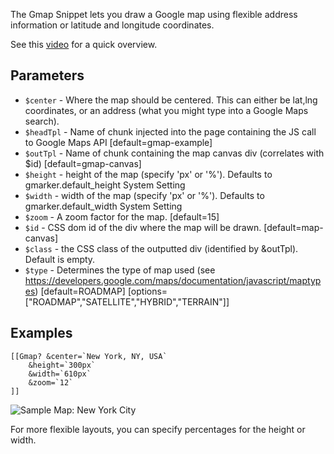 The Gmap Snippet lets you draw a Google map using flexible address information or latitude and longitude coordinates.

See this [video](http://youtu.be/13gK6jiZ1RI) for a quick overview.

##  Parameters

* `$center` - Where the map should be centered. This can either be lat,lng coordinates, or an address (what you might type into a Google Maps search).
* `$headTpl` - Name of chunk injected into the page <head> containing the JS call to Google Maps API [default=gmap-example]
* `$outTpl` - Name of chunk containing the map canvas div (correlates with $id) [default=gmap-canvas]
* `$height` - height of the map (specify 'px' or '%'). Defaults to gmarker.default_height System Setting
* `$width` - width of the map (specify 'px' or '%'). Defaults to gmarker.default_width System Setting
* `$zoom` - A zoom factor for the map. [default=15]
* `$id` - CSS dom id of the div where the map will be drawn. [default=map-canvas]
* `$class` - the CSS class of the outputted div (identified by &outTpl). Default is empty.
* `$type` - Determines the type of map used (see https://developers.google.com/maps/documentation/javascript/maptypes) [default=ROADMAP] [options=["ROADMAP","SATELLITE","HYBRID","TERRAIN"]]

## Examples


````
[[Gmap? &center=`New York, NY, USA` 
    &height=`300px` 
    &width=`610px`
    &zoom=`12`
]]
````

![Sample Map: New York City](http://maps.googleapis.com/maps/api/staticmap?center=40.712784,-74.005941&size=610x300&sensor=true&zoom=12)

For more flexible layouts, you can specify percentages for the height or width.